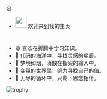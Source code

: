 😃

 - <img src="https://media0.giphy.com/media/pylpD8AoQCf3CQ1oO2/giphy.gif" width=30 height=30>  欢迎来到我的主页<br>
#
                  
- 😄  喜欢在折腾中学习知识。                
- 💬  代码的海洋中，寻找灵感的星辰。
- 🌙  梦境如烟，消散在指尖的输入中。            
- 🌻  变量的世界里，努力寻找自己的值。
- 🦋  无尽的循环中，只剩下思念相伴。

![trophy](https://github-profile-trophy.vercel.app/?username=sky22333&no-frame=true&column=-1)  


